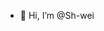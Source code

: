- 👋 Hi, I’m @Sh-wei


<!---
Sh-wei/Sh-wei is a ✨ special ✨ repository because its `README.md` (this file) appears on your GitHub profile.
You can click the Preview link to take a look at your changes.
--->
